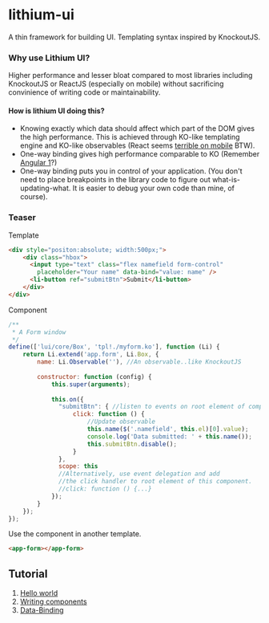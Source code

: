 lithium-ui
==========

A thin framework for building UI. Templating syntax inspired by KnockoutJS.

### Why use Lithium UI?

Higher performance and lesser bloat compared to most libraries including KnockoutJS or ReactJS (especially on mobile) without sacrificing convinience of writing code or maintainability.

#### How is lithium UI doing this?
- Knowing exactly which data should affect which part of the DOM gives the high performance. This is achieved through KO-like templating engine and KO-like observables (React seems [terrible on mobile](https://aerotwist.com/blog/react-plus-performance-equals-what/) BTW).
- One-way binding gives high performance comparable to KO (Remember [Angular 1](https://www.quora.com/Why-is-the-two-way-data-binding-being-dropped-in-Angular-2)?)
- One-way binding puts you in control of your application. (You don't need to place breakpoints in the library code to figure out what-is-updating-what. It is easier to debug your own code than mine, of course).

### Teaser
Template
```html
<div style="positon:absolute; width:500px;">
    <div class="hbox">
      <input type="text" class="flex namefield form-control"
        placeholder="Your name" data-bind="value: name" />
      <li-button ref="submitBtn">Submit</li-button>
    </div>
</div>
```
Component
```javascript
/**
 * A Form window
 */
define(['lui/core/Box', 'tpl!./myform.ko'], function (Li) {
    return Li.extend('app.form', Li.Box, {
        name: Li.Observable(''), //An observable..like KnockoutJS
        
        constructor: function (config) {
            this.super(arguments);
          
            this.on({
              "submitBtn": { //listen to events on root element of component
                  click: function () {
                      //Update observable
                      this.name($('.namefield', this.el)[0].value);
                      console.log('Data submitted: ' + this.name());
                      this.submitBtn.disable();
                  }
              },
              scope: this
              //Alternatively, use event delegation and add
              //the click handler to root element of this component.
              //click: function () {...}
            });
        }
    });
});
```
Use the component in another template.
```html
<app-form></app-form>
```

Tutorial
------
1. [Hello world](https://github.com/Munawwar/lithium-ui/wiki/Tutorial-1-Hello-World)
2. [Writing components](https://github.com/Munawwar/lithium-ui/wiki/Tutorial-2-Write-a-Component)
3. [Data-Binding](https://github.com/Munawwar/lithium-ui/wiki/Tutorial-3-Data-Binding)
